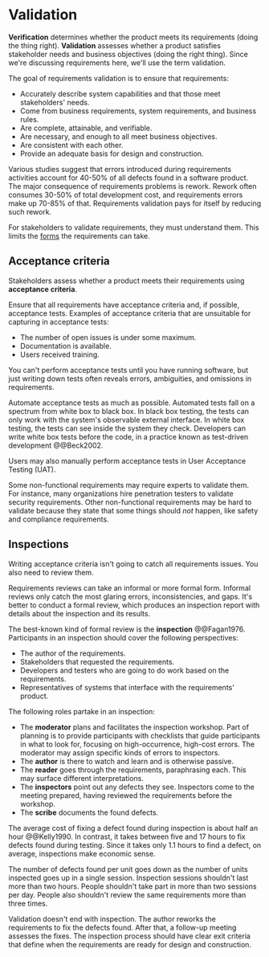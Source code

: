 # Validation

**Verification** determines whether the product meets its requirements (doing the thing right).
**Validation** assesses whether a product satisfies stakeholder needs and business objectives (doing the right thing).
Since we're discussing requirements here, we'll use the term validation.

The goal of requirements validation is to ensure that requirements:

- Accurately describe system capabilities and that those meet stakeholders' needs.
- Come from business requirements, system requirements, and business rules.
- Are complete, attainable, and verifiable.
- Are necessary, and enough to all meet business objectives.
- Are consistent with each other.
- Provide an adequate basis for design and construction.

Various studies suggest that errors introduced during requirements activities account for 40-50% of all defects found
in a software product.
The major consequence of requirements problems is rework.
Rework often consumes 30-50% of total development cost, and requirements errors make up 70-85% of that.
Requirements validation pays for itself by reducing such rework.

For stakeholders to validate requirements, they must understand them.
This limits the [forms](specification.md#writing-requirements) the requirements can take.


## Acceptance criteria

Stakeholders assess whether a product meets their requirements using **acceptance criteria**.

Ensure that all requirements have acceptance criteria and, if possible, acceptance tests.
Examples of acceptance criteria that are unsuitable for capturing in acceptance tests:

- The number of open issues is under some maximum.
- Documentation is available.
- Users received training.

You can't perform acceptance tests until you have running software, but just writing down tests often reveals errors,
ambiguities, and omissions in requirements.

Automate acceptance tests as much as possible.
Automated tests fall on a spectrum from white box to black box.
In black box testing, the tests can only work with the system's observable external interface.
In white box testing, the tests can see inside the system they check.
Developers can write white box tests before the code, in a practice known as test-driven development @@Beck2002.

Users may also manually perform acceptance tests in User Acceptance Testing (UAT).

Some non-functional requirements may require experts to validate them.
For instance, many organizations hire penetration testers to validate security requirements.
Other non-functional requirements may be hard to validate because they state that some things should _not_ happen,
like safety and compliance requirements.


## Inspections

Writing acceptance criteria isn't going to catch all requirements issues.
You also need to review them.

Requirements reviews can take an informal or more formal form.
Informal reviews only catch the most glaring errors, inconsistencies, and gaps.
It's better to conduct a formal review, which produces an inspection report with details about the inspection and its
results.

The best-known kind of formal review is the **inspection** @@Fagan1976.
Participants in an inspection should cover the following perspectives:

- The author of the requirements.
- Stakeholders that requested the requirements.
- Developers and testers who are going to do work based on the requirements.
- Representatives of systems that interface with the requirements' product.

The following roles partake in an inspection:

- The **moderator** plans and facilitates the inspection workshop.
  Part of planning is to provide participants with checklists that guide participants in what to look for, focusing on
  high-occurrence, high-cost errors.
  The moderator may assign specific kinds of errors to inspectors.
- The **author** is there to watch and learn and is otherwise passive.
- The **reader** goes through the requirements, paraphrasing each.
  This may surface different interpretations.
- The **inspectors** point out any defects they see.
  Inspectors come to the meeting prepared, having reviewed the requirements before the workshop.
- The **scribe** documents the found defects.

The average cost of fixing a defect found during inspection is about half an hour @@Kelly1990.
In contrast, it takes between five and 17 hours to fix defects found during testing.
Since it takes only 1.1 hours to find a defect, on average, inspections make economic sense.

The number of defects found per unit goes down as the number of units inspected goes up in a single session.
Inspection sessions shouldn't last more than two hours.
People shouldn't take part in more than two sessions per day.
People also shouldn't review the same requirements more than three times.

Validation doesn't end with inspection.
The author reworks the requirements to fix the defects found.
After that, a follow-up meeting assesses the fixes.
The inspection process should have clear exit criteria that define when the requirements are ready for design and
construction.
